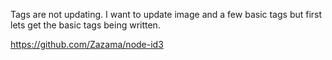 Tags are not updating. I want to update image and a few basic tags but first lets get the basic tags being written.

https://github.com/Zazama/node-id3
